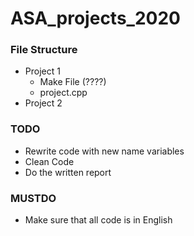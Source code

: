 # ASA_projects_2020

### File Structure

- Project 1
  - Make File (????)
  - project.cpp
- Project 2

### TODO 

- Rewrite code with new name variables
- Clean Code
- Do the written report

### MUSTDO

- Make sure that all code is in English

